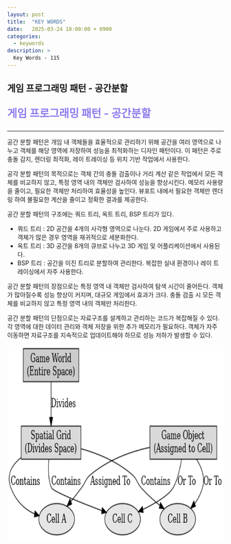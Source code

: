 ```yaml
---
layout: post
title:  "KEY WORDS"
date:   2025-03-24 18:00:00 + 0900
categories:
  - keywords
description: >
  Key Words - 115
---
```

## 게임 프로그래밍 패턴 - 공간분할

<p style = "color:#8f7cee; font-size:25px; font-weight:bold">
게임 프로그래밍 패턴 - 공간분할
</p>

---

공간 분할 패턴은 개임 내 객체들을 효율적으로 관리하기 위해 공간을 여러 영역으로 나누고 객체를 해당 영역에 저장하여 성능을 최적화하는 디자인 패턴이다. 이 패턴은 주로 충돌 감지, 렌더링 최적화, 레이 트레이싱 등 위치 기반 작업에서 사용한다.

공각 분할 패턴의 목적으로는 객체 간의 충돌 검출이나 거리 계산 같은 작업에서 모든 객체를 비교하지 않고, 특정 영역 내의 객체만 검사하여 성능을 향상시킨다. 메모리 사용량을 줄이고, 필요한 객체만 처리하여 효율성을 높인다. 뷰포트 내에서 필요한 객체만 렌더링 하여 불필요한 계산을 줄이고 정확한 결과를 제공한다.

공간 분할 패턴의 구조에는 쿼드 트리, 옥트 트리, BSP 트리가 있다.
- 쿼드 트리 : 2D 공간을 4개의 사각형 영역으로 나눈다. 2D 게임에서 주로 사용하고 객체가 많은 경우 영역을 재귀적으로 세분화한다.
- 옥트 트리 : 3D 공간을 8개의 큐브로 나누고 3D 게임 및 어플리케이션에서 사용된다.
- BSP 트리 : 공간을 이진 트리로 분할하여 관리한다. 복잡한 실내 환경이나 레이 트레이싱에서 자주 사용한다.

공간 분할 패턴의 장점으로는 특정 영역 내 객체만 검사하여 탐색 시간이 줄어든다. 객체가 많아질수록 성능 향상이 커지며, 대규모 게임에서 효과가 크다. 충돌 검출 시 모든 객체를 비교하지 않고 특정 영역 내의 객체만 처리한다.

공간 분할 패턴의 단점으로는 자료구조를 설계하고 관리하는 코드가 복잡해질 수 있다. 각 영역에 대한 데이터 관리와 객체 저장을 위한 추가 메모리가 필요하다. 객체가 자주 이동하면 자료구조를 지속적으로 업데이트해야 하므로 성능 저하가 발생할 수 있다.

<img src = "../../assets/img/keywords/IMG_k115_1.png" width = "1800" height = "450">

<br/>


